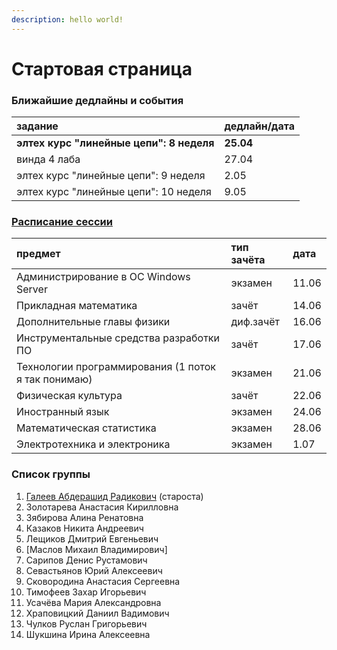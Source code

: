 ```yaml
---
description: hello world!
---
```


# Стартовая страница

### Ближайшие дедлайны и события

| задание | дедлайн/дата |
| :--- | :--- |
| **элтех курс "линейные цепи": 8 неделя** | **25.04** |
| винда 4 лаба | 27.04 |
| элтех курс "линейные цепи": 9 неделя | 2.05 |
| элтех курс "линейные цепи": 10 неделя | 9.05 |

### [Расписание сессии](https://itmo.ru/ru/exam/0/M32061/raspisanie_sessii.htm)

| предмет  | тип зачёта | дата |
| :--- | :--- | :--- |
| Администрирование в ОС Windows Server | экзамен | 11.06 |
| Прикладная математика | зачёт | 14.06 |
| Дополнительные главы физики | диф.зачёт | 16.06 |
| Инструментальные средства разработки ПО | зачёт | 17.06 |
| Технологии программирования \(1 поток я так понимаю\) | экзамен | 21.06 |
| Физическая культура | зачёт | 22.06 |
| Иностранный язык | экзамен | 24.06 |
| Математическая статистика | экзамен | 28.06 |
| Электротехника и электроника | экзамен | 1.07 |

### Список группы

1. [Галеев Абдерашид Радикович](https://vk.com/grashid) \(староста\) 
2. Золотарева Анастасия Кирилловна 
3. Зябирова Алина Ренатовна 
4. Казаков Никита Андреевич 
5. Лещиков Дмитрий Евгеньевич  
6. \[Маслов Михаил Владимирович\]
7. Сарипов Денис Рустамович 
8. Севастьянов Юрий Алексеевич
9. Сковородина Анастасия Сергеевна
10. Тимофеев Захар Игорьевич 
11. Усачёва Мария Александровна 
12. Храповицкий Даниил Вадимович 
13. Чулков Руслан Григорьевич 
14. Шукшина Ирина Алексеевна

